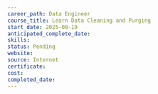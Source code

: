 ```yaml
---
career_path: Data Engineer
course_title: Learn Data Cleaning and Purging
start_date: 2025-08-19
anticipated_complete_date: 
skills: 
status: Pending
website: 
source: Internet
certificate: 
cost: 
completed_date:
---
```

